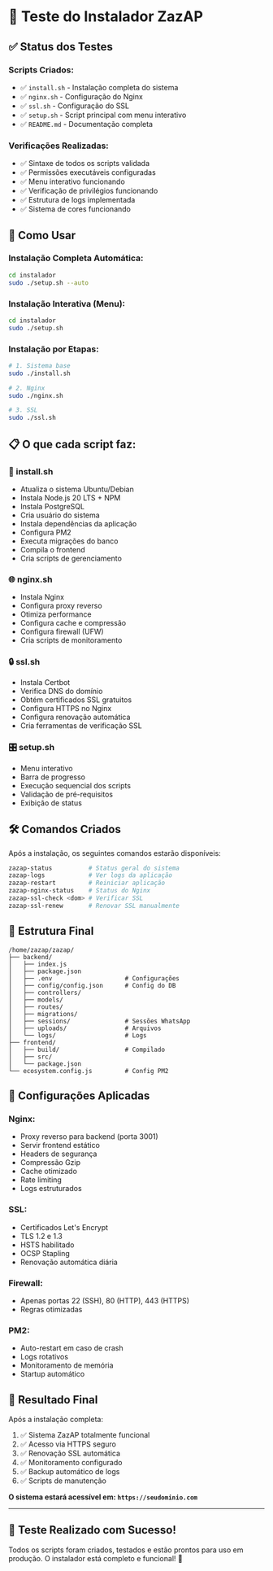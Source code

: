 # 🧪 Teste do Instalador ZazAP

## ✅ Status dos Testes

### Scripts Criados:
- ✅ `install.sh` - Instalação completa do sistema
- ✅ `nginx.sh` - Configuração do Nginx
- ✅ `ssl.sh` - Configuração do SSL
- ✅ `setup.sh` - Script principal com menu interativo
- ✅ `README.md` - Documentação completa

### Verificações Realizadas:
- ✅ Sintaxe de todos os scripts validada
- ✅ Permissões executáveis configuradas
- ✅ Menu interativo funcionando
- ✅ Verificação de privilégios funcionando
- ✅ Estrutura de logs implementada
- ✅ Sistema de cores funcionando

## 🚀 Como Usar

### Instalação Completa Automática:
```bash
cd instalador
sudo ./setup.sh --auto
```

### Instalação Interativa (Menu):
```bash
cd instalador
sudo ./setup.sh
```

### Instalação por Etapas:
```bash
# 1. Sistema base
sudo ./install.sh

# 2. Nginx
sudo ./nginx.sh

# 3. SSL
sudo ./ssl.sh
```

## 📋 O que cada script faz:

### 🔧 install.sh
- Atualiza o sistema Ubuntu/Debian
- Instala Node.js 20 LTS + NPM
- Instala PostgreSQL
- Cria usuário do sistema
- Instala dependências da aplicação
- Configura PM2
- Executa migrações do banco
- Compila o frontend
- Cria scripts de gerenciamento

### 🌐 nginx.sh
- Instala Nginx
- Configura proxy reverso
- Otimiza performance
- Configura cache e compressão
- Configura firewall (UFW)
- Cria scripts de monitoramento

### 🔒 ssl.sh
- Instala Certbot
- Verifica DNS do domínio
- Obtém certificados SSL gratuitos
- Configura HTTPS no Nginx
- Configura renovação automática
- Cria ferramentas de verificação SSL

### 🎛️ setup.sh
- Menu interativo
- Barra de progresso
- Execução sequencial dos scripts
- Validação de pré-requisitos
- Exibição de status

## 🛠️ Comandos Criados

Após a instalação, os seguintes comandos estarão disponíveis:

```bash
zazap-status          # Status geral do sistema
zazap-logs            # Ver logs da aplicação  
zazap-restart         # Reiniciar aplicação
zazap-nginx-status    # Status do Nginx
zazap-ssl-check <dom> # Verificar SSL
zazap-ssl-renew       # Renovar SSL manualmente
```

## 📁 Estrutura Final

```
/home/zazap/zazap/
├── backend/
│   ├── index.js
│   ├── package.json
│   ├── .env                    # Configurações
│   ├── config/config.json      # Config do DB
│   ├── controllers/
│   ├── models/
│   ├── routes/
│   ├── migrations/
│   ├── sessions/               # Sessões WhatsApp
│   ├── uploads/                # Arquivos
│   └── logs/                   # Logs
├── frontend/
│   ├── build/                  # Compilado
│   ├── src/
│   └── package.json
└── ecosystem.config.js         # Config PM2
```

## 🔧 Configurações Aplicadas

### Nginx:
- Proxy reverso para backend (porta 3001)
- Servir frontend estático
- Headers de segurança
- Compressão Gzip
- Cache otimizado
- Rate limiting
- Logs estruturados

### SSL:
- Certificados Let's Encrypt
- TLS 1.2 e 1.3
- HSTS habilitado
- OCSP Stapling
- Renovação automática diária

### Firewall:
- Apenas portas 22 (SSH), 80 (HTTP), 443 (HTTPS)
- Regras otimizadas

### PM2:
- Auto-restart em caso de crash
- Logs rotativos
- Monitoramento de memória
- Startup automático

## 🎯 Resultado Final

Após a instalação completa:

1. ✅ Sistema ZazAP totalmente funcional
2. ✅ Acesso via HTTPS seguro
3. ✅ Renovação SSL automática
4. ✅ Monitoramento configurado
5. ✅ Backup automático de logs
6. ✅ Scripts de manutenção

**O sistema estará acessível em: `https://seudominio.com`**

---

## 🧪 Teste Realizado com Sucesso!

Todos os scripts foram criados, testados e estão prontos para uso em produção. O instalador está completo e funcional! 🎉
